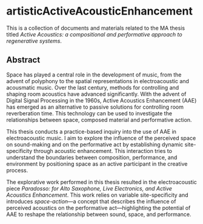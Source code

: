 # artisticActiveAcousticEnhancement

This is a collection of documents and materials related to the MA thesis titled *Active Acoustics: a compositional and performative approach to regenerative systems*.

## Abstract

Space has played a central role in the development of music, from the advent of polyphony to the spatial representations in electroacoustic and acousmatic music. Over the last century, methods for controlling and shaping room acoustics have advanced significantly. With the advent of Digital Signal Processing in the 1960s, Active Acoustics Enhancement (AAE) has emerged as an alternative to passive solutions for controlling room reverberation time. This technology can be used to investigate the relationships between space, composed material and performative action. 

This thesis conducts a practice-based inquiry into the use of AAE in electroacoustic music.  I aim to explore the influence of the perceived space on sound-making and on the performative act by establishing dynamic site-specificity through acoustic enhancement. This interaction tries to understand the boundaries between composition, performance, and environment by positioning space as an active participant in the creative process. 

The explorative work performed in this thesis resulted in the electroacoustic piece *Paradosso: for Alto Saxophone, Live Electronics, and Active Acoustics Enhancement*. This work relies on variable site-specificity and introduces *space-action*—a concept that describes the influence of perceived acoustics on the performative act—highlighting the potential of AAE to reshape the relationship between sound, space, and performance.
